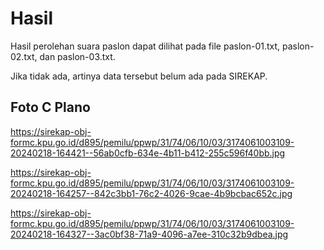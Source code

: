 # Hasil

Hasil perolehan suara paslon dapat dilihat pada file paslon-01.txt, paslon-02.txt, dan paslon-03.txt.

Jika tidak ada, artinya data tersebut belum ada pada SIREKAP.

## Foto C Plano

https://sirekap-obj-formc.kpu.go.id/d895/pemilu/ppwp/31/74/06/10/03/3174061003109-20240218-164421--56ab0cfb-634e-4b11-b412-255c596f40bb.jpg

https://sirekap-obj-formc.kpu.go.id/d895/pemilu/ppwp/31/74/06/10/03/3174061003109-20240218-164257--842c3bb1-76c2-4026-9cae-4b9bcbac652c.jpg

https://sirekap-obj-formc.kpu.go.id/d895/pemilu/ppwp/31/74/06/10/03/3174061003109-20240218-164327--3ac0bf38-71a9-4096-a7ee-310c32b9dbea.jpg
